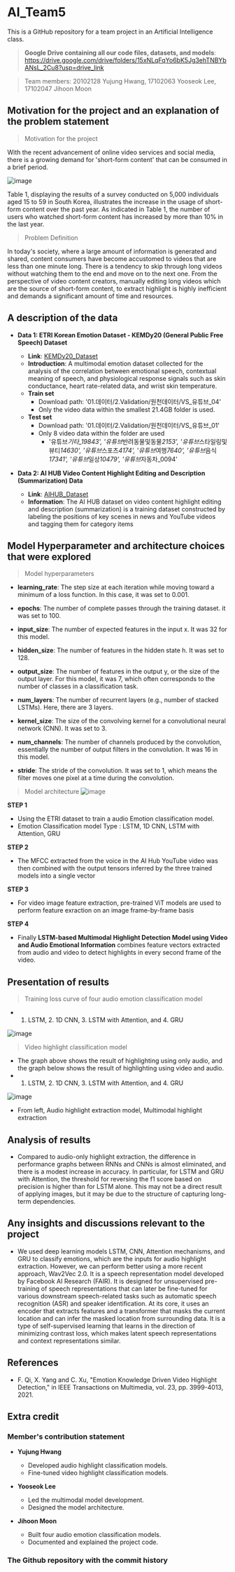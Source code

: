 # AI_Team5
This is a GitHub repository for a team project in an Artificial Intelligence class.
> **Google Drive containing all our code files, datasets, and models**: https://drive.google.com/drive/folders/15xNLqFqYo6bK5Jg3ehTNBYbANsL_2Cu8?usp=drive_link

> Team members: 20102128 Yujung Hwang, 17102063 Yooseok Lee, 17102047 Jihoon Moon

## Motivation for the project and an explanation of the problem statement
> Motivation for the project

With the recent advancement of online video services and social media, there is a growing demand for 'short-form content' that can be consumed in a brief period.

![image](https://github.com/HwnagYujeong0808/AI_Team5/assets/66208800/5131ec68-85ee-438f-a1a5-971227d6ad88)

Table 1, displaying the results of a survey conducted on 5,000 individuals aged 15 to 59 in South Korea, illustrates the increase in the usage of short-form content over the past year. As indicated in Table 1, the number of users who watched short-form content has increased by more than 10% in the last year.


> Problem Definition

In today's society, where a large amount of information is generated and shared, content consumers have become accustomed to videos that are less than one minute long. There is a tendency to skip through long videos without watching them to the end and move on to the next one.
From the perspective of video content creators, manually editing long videos which are the source of short-form content, to extract highlight is highly inefficient and demands a significant amount of time and resources.


## A description of the data

- **Data 1: ETRI Korean Emotion Dataset - KEMDy20 (General Public Free Speech) Dataset**

  - **Link**: [KEMDy20\_Dataset](https://nanum.etri.re.kr/share/kjnoh/KEMDy20?lang=ko_KR)
  - **Introduction**: A multimodal emotion dataset collected for the analysis of the correlation between emotional speech, contextual meaning of speech, and physiological response signals such as skin conductance, heart rate-related data, and wrist skin temperature.
  - **Train set**
    - Download path: '01.데이터/2.Validation/원천데이터/VS\_유튜브\_04'
    - Only the video data within the smallest 21.4GB folder is used.
  - **Test set**
    - Download path: '01.데이터/2.Validation/원천데이터/VS\_유튜브\_01'
    - Only 8 video data within the folder are used
      - '유튜브*기타\_19843', '유튜브*반려동물및동물*2153', '유튜브*스타일링및뷰티*14630', '유튜브*스포츠*4174', '유튜브*여행*7640', '유튜브*음식*17341', '유튜브*일상*10479', '유튜브*자동차\_0094'

- **Data 2: AI HUB Video Content Highlight Editing and Description (Summarization) Data**
  - **Link**: [AIHUB\_Dataset](https://www.aihub.or.kr/aihubdata/data/view.do?dataSetSn=616)
  - **Information**: The AI HUB dataset on video content highlight editing and description (summarization) is a training dataset constructed by labeling the positions of key scenes in news and YouTube videos and tagging them for category items

## Model Hyperparameter and architecture choices that were explored

> Model hyperparameters

+ **learning_rate**: The step size at each iteration while moving toward a minimum of a loss function. In this case, it was set to 0.001.

+ **epochs**: The number of complete passes through the training dataset. it was set to 100.

+ **input_size**: The number of expected features in the input x. It was 32 for this model.

+ **hidden_size**: The number of features in the hidden state h. It was set to 128.

+ **output_size**: The number of features in the output y, or the size of the output layer. For this model, it was 7, which often corresponds to the number of classes in a classification task.

+ **num_layers**: The number of recurrent layers (e.g., number of stacked LSTMs). Here, there are 3 layers.

+ **kernel_size**: The size of the convolving kernel for a convolutional neural network (CNN). It was set to 3.

+ **num_channels**: The number of channels produced by the convolution, essentially the number of output filters in the convolution. It was 16 in this model.

+ **stride**: The stride of the convolution. It was set to 1, which means the filter moves one pixel at a time during the convolution.

> Model architecture
![image](https://github.com/HwnagYujeong0808/AI_Team5/assets/66208800/9d4490a1-ce43-4353-8476-01dccbbe76d4)

**STEP 1**
- Using the ETRI dataset to train a audio Emotion classification model.
- Emotion Classification model Type : LSTM, 1D CNN, LSTM with Attention, GRU

**STEP 2**
- The MFCC extracted from the voice in the AI Hub YouTube video was then combined with the output tensors inferred by the three trained models into a single vector

**STEP 3**
- For video image feature extraction, pre-trained ViT models are used to perform feature exraction on an image frame-by-frame basis

**STEP 4**
- Finally **LSTM-based Multimodal Highlight Detection Model
using Video and Audio Emotional Information** combines feature
vectors extracted from audio and video to detect highlights in every
second frame of the video.


## Presentation of results
> Training loss curve of four audio emotion classification model

+ 1) LSTM, 2. 1D CNN, 3. LSTM with Attention, and 4. GRU

![image](https://github.com/HwnagYujeong0808/AI_Team5/assets/66208800/a9dd68a6-868d-4f63-bf7f-2a91c70ae854)

> Video highlight classification model

+ The graph above shows the result of highlighting using only audio, and the graph below shows the result of highlighting using video and audio.
+ 1. LSTM, 2. 1D CNN, 3. LSTM with Attention, and 4. GRU

![image](https://github.com/HwnagYujeong0808/AI_Team5/assets/66208800/40b37feb-2b60-41e1-b7e8-6cb85f20c77e)

+ From left, Audio highlight extraction model, Multimodal highlight extraction 
  
## Analysis of results

- Compared to audio-only highlight extraction, the difference in performance graphs between RNNs and CNNs is almost eliminated, and there is a modest increase in accuracy. In particular, for LSTM and GRU with Attention, the threshold for reversing the f1 score based on precision is higher than for LSTM alone. This may not be a direct result of applying images, but it may be due to the structure of capturing long-term dependencies.

## Any insights and discussions relevant to the project
- We used deep learning models LSTM, CNN, Attention mechanisms, and GRU to classify emotions, which are the inputs for audio highlight extraction. However, we can perform better using a more recent approach, Wav2Vec 2.0. It is a speech representation model developed by Facebook AI Research (FAIR). It is designed for unsupervised pre-training of speech representations that can later be fine-tuned for various downstream speech-related tasks such as automatic speech recognition (ASR) and speaker identification. At its core, it uses an encoder that extracts features and a transformer that masks the current location and can infer the masked location from surrounding data. It is a type of self-supervised learning that learns in the direction of minimizing contrast loss, which makes latent speech representations and context representations similar.

## References
+ F. Qi, X. Yang and C. Xu, "Emotion Knowledge Driven Video Highlight Detection," in IEEE Transactions on Multimedia, vol. 23, pp. 3999-4013, 2021.


## Extra credit
### Member's contribution statement

+ **Yujung Hwang**
  + Developed audio highlight classification models.
  + Fine-tuned video highlight classification models.

+ **Yooseok Lee**
  + Led the multimodal model development.
  + Designed the model architecture.

+ **Jihoon Moon**
  + Built four audio emotion classification models.
  + Documented and explained the project code.


### The Github repository with the commit history
